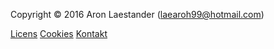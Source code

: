 Copyright &copy; 2016 Aron Laestander (laearoh99@hotmail.com)

[Licens](license) [Cookies](cookies) [Kontakt](contact)
